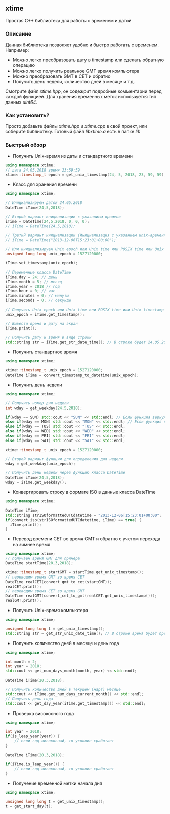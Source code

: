 ## xtime
Простая C++ библиотека  для работы с временем и датой

### Описание

Данная библиотека позволяет удобно и быстро работать с временем. Например: 

* Можно легко преобразовать дату в timestamp или сделать обратную операцию 
* Можно легко получить реальное GMT время компьютера
* Можно преобразовать GMT в CET и обратно
* Получить день недели, количество дней в месяце и т.д.

Смотрите файл *xtime.hpp*, он содежрит подробные комментарии перед каждой функцией.
Для хранения временных меток используется тип данных *uint64*.

### Как установить?
Просто добавьте файлы *xtime.hpp* и *xtime.cpp* в свой проект, или соберите библиотеку. Готовый файл *libxtime.a* есть в папке *lib*

### Быстрый обзор
+ Получить Unix-время из даты и стандартного времени
```C++
using namespace xtime;
// дата 24.05.2018 время 23:59:59
xtime::timestamp_t epoch = get_unix_timestamp(24, 5, 2018, 23, 59, 59);
```
+ Класс для хранения времени
```C++
using namespace xtime;

// Инициализируем датой 24.05.2018
DateTime iTime(24,5,2018);

// Второй вариант инициализации с указанием времени
iTime = DateTime(24,5,2018, 0, 0, 0);
// iTime = DateTime(24,5,2018);

// Третий вариант инициализации (Инициализация с указанием unix-времени в формате ISO)
// iTime = DateTime("2013-12-06T15:23:01+00:00");

// Или инициализируем Unix epoch или Unix time или POSIX time или Unix timestamp
unsigned long long unix_epoch = 1527120000;

iTime.set_timestamp(unix_epoch);

// Переменные класса DateTime
iTime.day = 24; // день
iTime.month = 5; // месяц
iTime.year = 2018 // год
iTime.hour = 0; // час
iTime.minutes = 0; // минуты
iTime.seconds = 0; // секунды

// Получить Unix epoch или Unix time или POSIX time или Unix timestamp 
unix_epoch = iTime.get_timestamp();

// Вывести время и дату на экран
iTime.print();

// Получить дату и время в виде строки
std::string str = iTime.get_str_date_time(); // В строке будет 24.05.2018 00:00:00
```
+ Получить стандартное время
```C++
using namespace xtime;

xtime::timestamp_t unix_epoch = 1527120000;
DateTime iTime = convert_timestamp_to_datetime(unix_epoch);
```
+ Получить день недели
```C++
using namespace xtime;

// Получить номер дня недели
int wday = get_weekday(24,5,2018);

if(wday == SUN) std::cout << "SUN" << std::endl; // Если функция вернула 0 или Воскресенье
else if(wday == MON) std::cout << "MON" << std::endl; // Если функция вернула 1 или Понедельник
else if(wday == TUS) std::cout << "TUS" << std::endl;
else if(wday == WED) std::cout << "WED" << std::endl;
else if(wday == FRI) std::cout << "FRI" << std::endl;
else if(wday == SAT) std::cout << "SAT" << std::endl;

xtime::timestamp_t unix_epoch = 1527120000;

// Второй вариант функции для определения дня недели
wday = get_weekday(unix_epoch);

// Получить день недели через функцию класса DateTime
DateTime iTime(24,5,2018);
wday = iTime.get_weekday();
```
+ Конвертировать строку в формате ISO в данные класса DateTime
```C++
using namespace xtime;

DateTime iTime;
std::string strISOformattedUTCdatetime = "2013-12-06T15:23:01+00:00";
if(convert_iso(strISOformattedUTCdatetime, iTime) == true) {
  iTime.print();
}
```
+ Перевод времени CET во время GMT и обратно с учетом перехода на зимнее время
```C++
using namespace xtime;
// получаем время GMT для примера
DateTime startTime(20,3,2018);

xtime::timestamp_t startGMT = startTime.get_unix_timestamp();
// переводим время GMT во время CET
DateTime realCET(convert_gmt_to_cet(startGMT));
realCET.print();
// переводим время CET во время GMT
DateTime realGMT(convert_cet_to_gmt(realCET.get_unix_timestamp()));
realGMT.print();
```
+ Получить Unix-время компьютера
```C++
using namespace xtime;

unsigned long long t = get_unix_timestamp();
std::string str = get_str_unix_date_time(); // В строке время будет предсталвено как в примере (24.05.2018 00:00:00)
```
+ Получить количество дней в месяце и день года
```C++
using namespace xtime;

int month = 2;
int year = 2018;
std::cout << get_num_days_month(month, year) << std::endl;

DateTime iTime(20,3,2018);

// Получить количество дней в текущем (март) месяце
std::cout << iTime.get_num_days_current_month() << std::endl;
// Получить день года
std::cout << get_day_year(iTime.get_timestamp()) << std::endl;
```
+ Проверка високосного года
```C++
using namespace xtime;

int year = 2018;
if(is_leap_year(year)) {
	// если год високосный, то условие сработает
}

DateTime iTime(20,3,2018);

if(iTime.is_leap_year()) {
	// если год високосный, то условие сработает
}
```
+ Получение временной метки начала дня
```C++
using namespace xtime;

unsigned long long t = get_unix_timestamp();
t = get_start_day(t);

```


